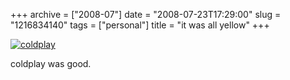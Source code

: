 +++
archive = ["2008-07"]
date = "2008-07-23T17:29:00"
slug = "1216834140"
tags = ["personal"]
title = "it was all yellow"
+++

[![coldplay][1]][2]

coldplay was good.

[1]: http://farm4.static.flickr.com/3260/3129822540_c621f64cb2.jpg
[2]: http://www.flickr.com/photos/28471535@N02/3129822540/ (coldplay by rjbismark90, on Flickr)

